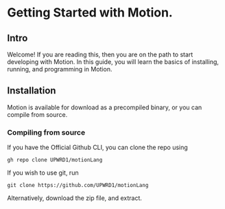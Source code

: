 # Getting Started with Motion.

## Intro
Welcome! If you are reading this, then you are on the path to start developing with Motion. In this guide, you will learn the basics of installing, running, and programming in Motion.

## Installation
Motion is available for download as a precompiled binary, or you can compile from source.

### Compiling from source
If you have the Official Github CLI, you can clone the repo using

`gh repo clone UPWRD1/motionLang`

If you wish to use git, run 

`git clone https://github.com/UPWRD1/motionLang`

Alternatively, download the zip file, and extract.


